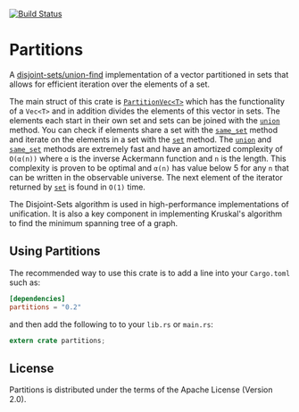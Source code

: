 [![Build Status](https://travis-ci.org/{ORG-or-USERNAME}/{REPO-NAME}.png?branch=master)](https://travis-ci.org/{ORG-or-USERNAME}/{REPO-NAME})

# Partitions

A [disjoint-sets/union-find] implementation of a vector partitioned in sets that
allows for efficient iteration over the elements of a set.

The main struct of this crate is [`PartitionVec<T>`] which has the functionality
of a `Vec<T>` and in addition divides the elements of this vector in sets.
The elements each start in their own set and sets can be joined with the
[`union`] method.
You can check if elements share a set with the [`same_set`] method and iterate
on the elements in a set with the [`set`] method.
The [`union`] and [`same_set`] methods are extremely fast and have an amortized
complexity of `O(α(n))` where `α` is the inverse Ackermann function and `n` is
the length.
This complexity is proven to be optimal and `α(n)` has value below 5 for any `n`
that can be written in the observable universe.
The next element of the iterator returned by [`set`] is found in `O(1)` time.

The Disjoint-Sets algorithm is used in high-performance implementations of
unification.
It is also a key component in implementing Kruskal's algorithm to find the
minimum spanning tree of a graph.

[disjoint-sets/union-find]:
https://en.wikipedia.org/wiki/Disjoint-set_data_structure
[`PartitionVec<T>`]:
https://docs.rs/partitions/0.2.0/partitions/partition_vec/struct.PartitionVec.html
[`union`]:
https://docs.rs/partitions/0.2.0/partitions/partition_vec/struct.PartitionVec.html#method.union
[`same_set`]:
https://docs.rs/partitions/0.2.0/partitions/partition_vec/struct.PartitionVec.html#method.same_set
[`set`]:
https://docs.rs/partitions/0.2.0/partitions/partition_vec/struct.PartitionVec.html#method.set
[`make_singleton`]:
https://docs.rs/partitions/0.2.0/partitions/partition_vec/struct.PartitionVec.html#method.make_singleton

## Using Partitions

The recommended way to use this crate is to add a line into your `Cargo.toml`
such as:

```toml
[dependencies]
partitions = "0.2"
```

and then add the following to to your `lib.rs` or `main.rs`:

```rust
extern crate partitions;
```

## License

Partitions is distributed under the terms of the Apache License (Version 2.0).
